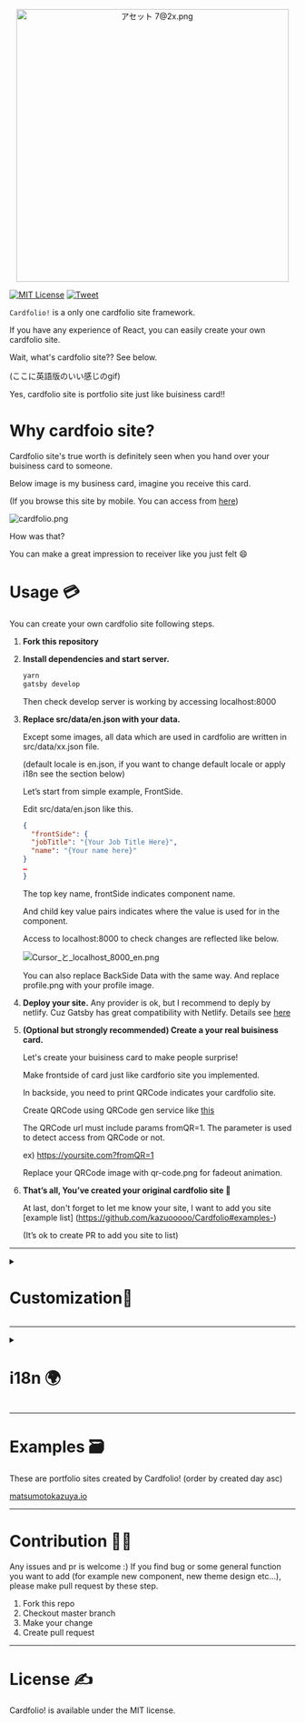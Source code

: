 <p align="center"><img width="480" alt="アセット 7@2x.png" src="https://qiita-image-store.s3.ap-northeast-1.amazonaws.com/0/71154/515b385c-53e9-818d-3ccf-e87613a31f08.png"></p>

[![MIT License](http://img.shields.io/badge/license-MIT-blue.svg?style=flat)](LICENSE)
[![Tweet](https://img.shields.io/twitter/url/http/shields.io.svg?style=social)](https://twitter.com/intent/tweet?text=Let%E2%80%99s+make+your+portfolio+site+from+a+buissiness+card+%F0%9F%92%B3%F0%9F%92%A8&url=https://github.com/kazuooooo/Cardfolio&hashtags=portfolio,developers,gatsby)

`Cardfolio!` is a only one cardfolio site framework.

If you have any experience of React, you can easily create your own cardfolio site.

Wait, what's cardfolio site?? See below.

(ここに英語版のいい感じのgif)

Yes, cardfolio site is portfolio site just like buisiness card!!

# Why cardfoio site?

Cardfolio site's true worth is definitely seen when you hand over your buisiness card to someone.

Below image is my business card, imagine you receive this card.

(If you browse this site by mobile. You can access from [here](https://matsumotokazuya.io/en?fromQR=1))

![cardfolio.png](https://qiita-image-store.s3.ap-northeast-1.amazonaws.com/0/71154/8a24bc7d-67f1-97f8-a54a-3aa81996b08c.png)

How was that? 

You can make a great impression to receiver like you just felt :smile:

# Usage 💳

You can create your own cardfolio site following steps.

1. **Fork this repository**
2. **Install dependencies and start server.**

    ```bash
    yarn
    gatsby develop
    ```
    Then check develop server is working by accessing localhost:8000

3. **Replace src/data/en.json with your data.**

    Except some images, all data which are used in cardfolio are written in src/data/xx.json file. 

    (default locale is en.json, if you want to change default locale or apply i18n see the section below)

    Let’s start from simple example, FrontSide.

    Edit src/data/en.json like this.

    ```json
    {
      "frontSide": {
      "jobTitle": "{Your Job Title Here}",
      "name": "{Your name here}"
    }
    …
   }
   ```

    The top key name, frontSide indicates component name. 

    And child key value pairs indicates where the value is used for in the component.

    Access to localhost:8000 to check changes are reflected like below.

    ![Cursor_と_localhost_8000_en.png](https://qiita-image-store.s3.ap-northeast-1.amazonaws.com/0/71154/737451ff-9172-72a1-68fa-36b212206a8b.png)

    You can also replace BackSide Data with the same way.
    And replace profile.png with your profile image.

4. **Deploy your site.**
    Any provider is ok, but I recommend to deply by netlify. Cuz Gatsby has great compatibility  with Netlify.
    Details see [here](https://www.gatsbyjs.org/docs/deploying-to-netlify/)


5. **(Optional but strongly recommended) Create a your real buisiness card.**

    Let's create your buisiness card to make people surprise!

    Make frontside of card just like cardforio site you implemented.

    In backside, you need to print QRCode indicates your cardfolio site.

    Create QRCode using QRCode gen service like [this](https://www.unitag.io/qrcode)

    The QRCode url must include params fromQR=1. The parameter is used to detect access from QRCode or not.

    ex) https://yoursite.com?fromQR=1

    Replace your QRCode image with qr-code.png for fadeout animation.

6. **That’s all, You’ve created your original cardfolio site 🎉**

    At last, don't forget to let me know your site, I want to add you site [example list]        (https://github.com/kazuooooo/Cardfolio#examples-)

    (It’s ok to create PR to add you site to list)

---

<details>
<summary><h1>Customization🔧</h1></summary>

Cardfolio! is created based on gatsby.js.

If you are a developer have used React before, you can easily customize your cardfolio site.

Cardfolio! have very simple components directories below.

```
├── components
│   ├── backSide.tsx. // backside of card
│   ├── frontSide.tsx // frontside of card
│   ├── header.tsx
│   ├── menuItems. // menu items on backside
│   │   ├── career.tsx
│   │   ├── contact.tsx
│   │   ├── index.tsx
│   │   ├── menuItems.stories.tsx
│   │   ├── selfIntroduction.tsx
│   │   ├── skillset.tsx
│   │   └── works.tsx
│   └── qrCodeBackSide.tsx // qr code back side for fade out
```


## Want to customize visually :art:

Just  edit component you want to change.

Cardfolio! uses [emotion styled component](https://emotion.sh/docs/styled) for styling.


## Create custom menu item 🖌

Let's create a menu item to show some gif as a example.

1. At first, define a component under menuItem directory.

```javascript
import React from 'react'
import styled from '@emotion/styled'
import { graphql } from 'gatsby'

interface Props {
  data: {
    url: string,
    alt: string
  }
}

const Gif = (props: Props) => {
  const { url, alt } = props.data
  return (
    <Container>
      <img src={url} alt={alt} />
    </Container>
  )
}

export const dataQuery = graphql`
  fragment GifData on IndexJson {
    gif {
      menuItemTitle
      url
      alt
    }
  }
`

const Container = styled.div`
  padding: 24px;
`
export default Gif
```

The most important things is defining fragment query for this component.

```javascript
export const dataQuery = graphql`
  fragment GifData on IndexJson {
    gif {
      menuItemTitle // ⭐️ this key required
      url
      alt
    }
  }
`
```

Every menu item components must receive these props as data props.

2. To do that, add fragment to root index.tsx

```javascript
export const query = graphql`
  query Index($locale: String) {
    file(name: { eq: $locale }, relativeDirectory: { eq: "index" }) {
      childIndexJson {
        ...SiteMetaData
        ...FrontSideData
        ...SelfIntroductionData
        ...WorksData
        ...ContactData
        ...CareerData
        ...SkillSetData
        ...GifData // ← ✅ add this line
      }
    }
  }
`
```

and add data to en.json file

```json
{
  ...
  "gif": {
    "menuItemTitle": "Gif",
    "url": "https://media3.giphy.com/media/14miSV6VMiO7te/200.webp?cid=790b7611929de751e751f8d71de77feb138954710d6ba8b1&rid=200.webp",
    "alt": "alt"
  }
}
```

3. At last, add gif to menuitem

```javascript
import selfIntroductionComponent from './selfIntroduction'
import worksComponent from './works'
import contactComponent from './contact'
import careerComponent from './career'
import skillSetComponent from './skillset'
import Gif from './gif' // ← ✅ add this line

export enum MenuItemKey {
  SelfIntroduction = 'selfIntroduction',
  Works = 'works',
  Contact = 'contact',
  Career = 'career',
  SkillSet = 'skillSet',
  Gif = 'gif' // ← add this line
}

export default {
  [MenuItemKey.SelfIntroduction]: selfIntroductionComponent,
  [MenuItemKey.Works]: worksComponent,
  [MenuItemKey.Contact]: contactComponent,
  [MenuItemKey.Career]: careerComponent,
  [MenuItemKey.SkillSet]: skillSetComponent,
  [MenuItemKey.Gif]: Gif, // ← ✅ add this line
}
```

Then restart server, you will find Gif menu & see pretty wombat gif

![localhost_8000.png](https://qiita-image-store.s3.ap-northeast-1.amazonaws.com/0/71154/d590286d-ef60-d954-dc11-fad69b858666.png)

Complete detail see this [commit](https://github.com/kazuooooo/Cardfolio/commit/cd797cc1d4789509f73ba6f91bea990c31e397ae)

</details>

---

<details>
<summary><h1>i18n 🌍</h1></summary>

### Add locale :earth_americas:

Just add locale object to src/data/locales.js

```javscript:src/data/locales.js
module.exports = {
  // ADD ja
  ja: {
    path: 'ja',
    locale: 'Japanese',
  },
  en: {
    default: true,
    path: 'en',
    locale: 'English',
  },
}
```

then, make ja.json and add data for japanese

```json
{
  "frontSide": {
    "jobTitle": "エンジニア",
    "name": "ウォンバット太郎"
  },
  ...
```

Restart gatsby server to rebuild page,


then check japanese pages are created

localhost:8000    (English default)

localhost:8000/ja (Japanse)

## Change default locale :earth_asia:

Just change default key to target language

```javascript:src/data/locales.js
module.exports = {
  ja: {
    default: true, // Set default ja
    path: 'ja',
    locale: 'Japanese',
  },
  en: {
    path: 'en',
    locale: 'English',
  },
}
```

Then check default locale is changed

localhost:8000    (Japanese default)

localhost:8000/en    (English)
</details>

---

# Examples 🗃
These are portfolio sites created by Cardfolio! (order by created day asc)

[matsumotokazuya.io](https://matsumotokazuya.io/en?fromQR=1)

---

# Contribution :man_technologist:
Any issues and pr is welcome :)
If you find bug or some general function you want to add (for example new component, new theme design etc…), 
please make pull request by these step.

1. Fork this repo
2. Checkout master branch
3. Make your change
4. Create pull request

---

# License :writing_hand:
Cardfolio! is available under the MIT license.

